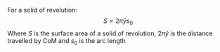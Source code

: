 For a solid of revolution:
$$
S=2\pi \bar{y}s_{0}
$$
Where $S$ is the surface area of a solid of revolution, $2\pi \bar{y}$ is the distance travelled by CoM and $s_{0}$ is the arc length